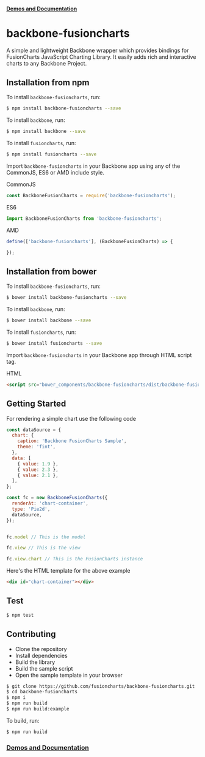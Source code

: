 #### [Demos and Documentation](https://fusioncharts.github.io/backbone-fusioncharts/)

# backbone-fusioncharts

A simple and lightweight Backbone wrapper which provides bindings for FusionCharts JavaScript Charting Library. It easily adds rich and interactive charts to any Backbone Project.

## Installation from npm

To install `backbone-fusioncharts`, run:

```bash
$ npm install backbone-fusioncharts --save
```

To install `backbone`, run:

```bash
$ npm install backbone --save
```

To install `fusioncharts`, run:

```bash
$ npm install fusioncharts --save
```

Import `backbone-fusioncharts` in your Backbone app using any of the CommonJS, ES6 or AMD include style.

CommonJS
```js
const BackboneFusionCharts = require('backbone-fusioncharts');
```

ES6
```js
import BackboneFusionCharts from 'backbone-fusioncharts';
```

AMD
```js
define(['backbone-fusioncharts'], (BackboneFusionCharts) => {

});
```

## Installation from bower

To install `backbone-fusioncharts`, run:

```bash
$ bower install backbone-fusioncharts --save
```

To install `backbone`, run:

```bash
$ bower install backbone --save
```

To install `fusioncharts`, run:

```bash
$ bower install fusioncharts --save
```

Import `backbone-fusioncharts` in your Backbone app through HTML script tag.

HTML
```html
<script src="bower_components/backbone-fusioncharts/dist/backbone-fusioncharts.min.js" type="text/javascript"></script>
```

## Getting Started

For rendering a simple chart use the following code 

```js
const dataSource = {
  chart: {
    caption: 'Backbone FusionCharts Sample',
    theme: 'fint',
  },
  data: [
    { value: 1.9 },
    { value: 2.3 },
    { value: 2.1 },
  ],
};

const fc = new BackboneFusionCharts({
  renderAt: 'chart-container',
  type: 'Pie2d',
  dataSource,
});


fc.model // This is the model

fc.view // This is the view

fc.view.chart // This is the FusionCharts instance
```

Here's the HTML template for the above example

```html
<div id="chart-container"></div>
```

## Test

```sh
$ npm test
```

## Contributing

* Clone the repository
* Install dependencies
* Build the library
* Build the sample script
* Open the sample template in your browser 

```sh
$ git clone https://github.com/fusioncharts/backbone-fusioncharts.git
$ cd backbone-fusioncharts
$ npm i
$ npm run build 
$ npm run build:example
```

To build, run:

```sh
$ npm run build
```

### [Demos and Documentation](https://fusioncharts.github.io/backbone-fusioncharts/)
